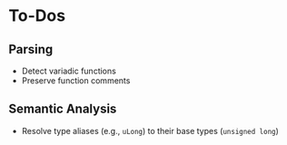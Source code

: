 To-Dos
======

Parsing
-------

- Detect variadic functions
- Preserve function comments

Semantic Analysis
-----------------

- Resolve type aliases (e.g., `uLong`) to their base types (`unsigned long`)

